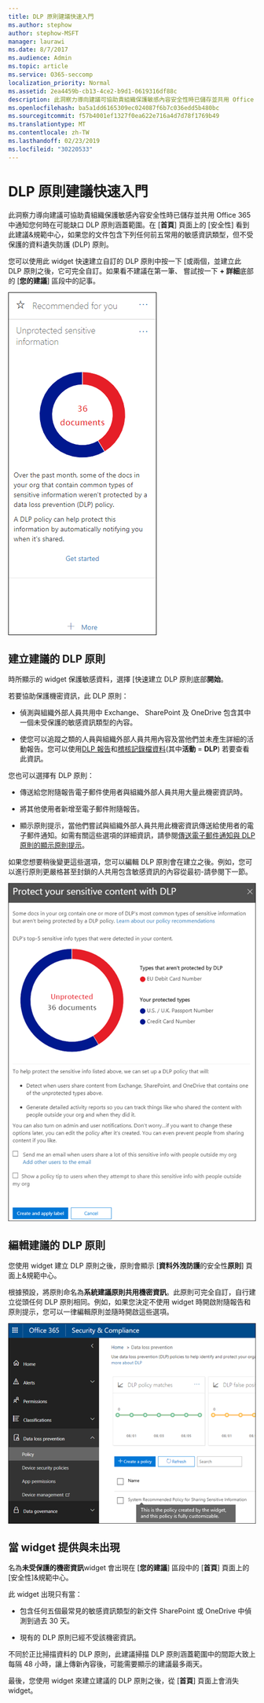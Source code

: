 ```yaml
---
title: DLP 原則建議快速入門
ms.author: stephow
author: stephow-MSFT
manager: laurawi
ms.date: 8/7/2017
ms.audience: Admin
ms.topic: article
ms.service: O365-seccomp
localization_priority: Normal
ms.assetid: 2ea4459b-cb13-4ce2-b9d1-0619316df88c
description: 此洞察力導向建議可協助貴組織保護敏感內容安全性時已儲存並共用 Office 365 中通知您何時在可能缺口 DLP 原則涵蓋範圍。在 [安全性] 首頁上看到此建議&amp;規範中心，如果您的文件包含下列任何前五常用的敏感資訊類型，但不受保護的 DLP 原則。
ms.openlocfilehash: ba5a1dd6165309ec024087f6b7c036edd5b480bc
ms.sourcegitcommit: f57b4001ef1327f0ea622e716a4d7d78f1769b49
ms.translationtype: MT
ms.contentlocale: zh-TW
ms.lasthandoff: 02/23/2019
ms.locfileid: "30220533"
---
```

# <a name="get-started-with-dlp-policy-recommendations"></a>DLP 原則建議快速入門

此洞察力導向建議可協助貴組織保護敏感內容安全性時已儲存並共用 Office 365 中通知您何時在可能缺口 DLP 原則涵蓋範圍。在 [**首頁**] 頁面上的 [安全性] 看到此建議&amp;規範中心，如果您的文件包含下列任何前五常用的敏感資訊類型，但不受保護的資料遺失防護 (DLP) 原則。 
  
您可以使用此 widget 快速建立自訂的 DLP 原則中按一下 [或兩個，並建立此 DLP 原則之後，它可完全自訂。如果看不建議在第一筆、 嘗試按一下 **+ 詳細**底部的 [**您的建議**] 區段中的記事。 
  
![Widget 名為未受保護敏感資訊](media/91bc04d2-6eff-4294-8b73-b2d56d26ffc4.png)
  
## <a name="create-the-recommended-dlp-policy"></a>建立建議的 DLP 原則

時所顯示的 widget 保護敏感資料，選擇 [快速建立 DLP 原則底部**開始**。 
  
若要協助保護機密資訊，此 DLP 原則：
  
- 偵測與組織外部人員共用中 Exchange、 SharePoint 及 OneDrive 包含其中一個未受保護的敏感資訊類型的內容。
    
- 使您可以追蹤之類的人員與組織外部人員共用內容及當他們並未產生詳細的活動報告。您可以使用[DLP 報告](view-the-dlp-reports.md)和[稽核記錄檔資料](search-the-audit-log-in-security-and-compliance.md)(其中**活動** = **DLP**) 若要查看此資訊。
    
您也可以選擇有 DLP 原則：
  
- 傳送給您附隨報告電子郵件使用者與組織外部人員共用大量此機密資訊時。
    
- 將其他使用者新增至電子郵件附隨報告。
    
- 顯示原則提示，當他們嘗試與組織外部人員共用此機密資訊傳送給使用者的電子郵件通知。如需有關這些選項的詳細資訊，請參閱[傳送電子郵件通知與 DLP 原則的顯示原則提示](use-notifications-and-policy-tips.md)。
    
如果您想要稍後變更這些選項，您可以編輯 DLP 原則會在建立之後。例如，您可以進行原則更嚴格甚至封鎖的人共用包含敏感資訊的內容從最初-請參閱下一節。
  
![Widget 設定名為未受保護敏感資訊](media/b6106cbd-1bed-4582-aaef-b678de470c9b.png)
  
## <a name="edit-the-recommended-dlp-policy"></a>編輯建議的 DLP 原則

您使用 widget 建立 DLP 原則之後，原則會顯示 [**資料外洩防護**的安全性**原則**] 頁面上&amp;規範中心。 
  
根據預設，將原則命名為**系統建議原則共用機密資訊**。此原則可完全自訂，自行建立從頭任何 DLP 原則相同。例如，如果您決定不使用 widget 時開啟附隨報告和原則提示，您可以一律編輯原則並隨時開啟這些選項。
  
![系統建議共用機密資訊的原則](media/2fc49f25-ec25-4433-add4-d60f73888f13.png)
  
## <a name="when-the-widget-does-and-does-not-appear"></a>當 widget 提供與未出現

名為**未受保護的機密資訊**widget 會出現在 [**您的建議**] 區段中的 [**首頁**] 頁面上的 [安全性]&amp;規範中心。 
  
此 widget 出現只有當：
  
- 包含任何五個最常見的敏感資訊類型的新文件 SharePoint 或 OneDrive 中偵測到過去 30 天。
    
- 現有的 DLP 原則已經不受該機密資訊。
    
不同於正比掃描資料的 DLP 原則，此建議掃描 DLP 原則涵蓋範圍中的間距大致上每隔 48 小時，讓上傳新內容後，可能需要顯示的建議最多兩天。
  
最後，您使用 widget 來建立建議的 DLP 原則之後，從 [**首頁**] 頁面上會消失 widget。 
  


